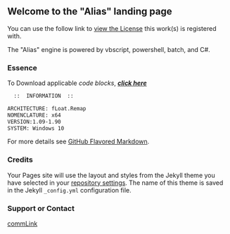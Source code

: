 ## Welcome to the "Alias" landing page

  You can use the follow link to [view the License](https://motion-i.github.io/Clamp-CC-x.1-License-Registry/) this work(s) is registered with.

The "Alias" engine is powered by vbscript, powershell, batch, and C#.

### Essence

To Download applicable _code blocks_, [**_click here_**](https://motion-i.github.io/Clamp-CC-x.1-License-Registry/)

```markdown
  ::  INFORMATION  ::

ARCHITECTURE: fLoat.Remap
NOMENCLATURE: x64
VERSION:1.09-1.90
SYSTEM: Windows 10

```

For more details see [GitHub Flavored Markdown](https://guides.github.com/features/mastering-markdown/).

### Credits

Your Pages site will use the layout and styles from the Jekyll theme you have selected in your [repository settings](https://github.com/A-gent/Alias_Engine_launcherSystem/settings). The name of this theme is saved in the Jekyll `_config.yml` configuration file.

### Support or Contact

[commLink](https://help.github.com/categories/github-pages-basics/)
